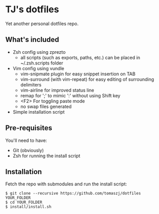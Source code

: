 TJ's dotfiles
=============

Yet another personal dotfiles repo.

## What's included

* Zsh config using zprezto
    * all scripts (such as exports, paths, etc.) can be placed in ~/.zsh.scripts folder
* Vim config using vundle
    * vim-snipmate plugin for easy snippet insertion on TAB
    * vim-surround (with vim-repeat) for easy editing of surrounding delimiters
    * vim-airline for improved status line
    * remap for ';' to mimic ':' without using Shift key
    * \<F2\> For toggling paste mode
    * no swap files generated
* Simple installation script

## Pre-requisites

You'll need to have:

* Git (obviously)
* Zsh for running the install script

## Installation

Fetch the repo with submodules and run the install script:

    $ git clone --recursive https://github.com/tomaszj/dotfiles YOUR_FOLDER
    $ cd YOUR_FOLDER
    $ install/install.sh
    
